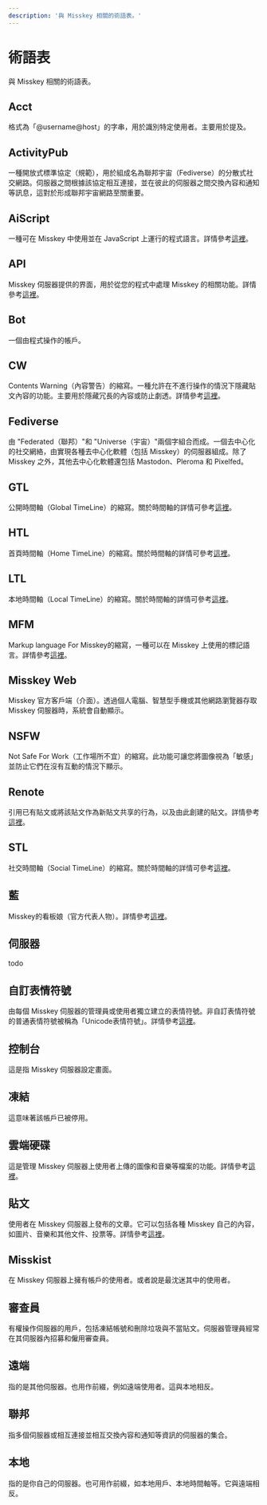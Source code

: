 ```yaml
---
description: '與 Misskey 相關的術語表。'
---
```


# 術語表
與 Misskey 相關的術語表。

## Acct
格式為「@username@host」的字串，用於識別特定使用者。主要用於提及。

## ActivityPub
一種開放式標準協定（規範），用於組成名為聯邦宇宙（Fediverse）的分散式社交網路。伺服器之間根據該協定相互連接，並在彼此的伺服器之間交換內容和通知等訊息，這對於形成聯邦宇宙網路至關重要。

## AiScript
一種可在 Misskey 中使用並在 JavaScript 上運行的程式語言。詳情參考[這裡](../advanced/aiscript)。

## API
Misskey 伺服器提供的界面，用於從您的程式中處理 Misskey 的相關功能。詳情參考[這裡](../docs/api)。

## Bot
一個由程式操作的帳戶。

## CW
Contents Warning（內容警告）的縮寫。一種允許在不進行操作的情況下隱藏貼文內容的功能。主要用於隱藏冗長的內容或防止劇透。詳情參考[這裡](../docs/features/note.html#cw)。

## Fediverse
由 "Federated（聯邦）"和 "Universe（宇宙）"兩個字組合而成。一個去中心化的社交網絡，由實現各種去中心化軟體（包括 Misskey）的伺服器組成。除了 Misskey 之外，其他去中心化軟體還包括 Mastodon、Pleroma 和 Pixelfed。

## GTL
公開時間軸（Global TimeLine）的縮寫。關於時間軸的詳情可參考[這裡](../features/timeline)。

## HTL
首頁時間軸（Home TimeLine）的縮寫。關於時間軸的詳情可參考[這裡](../features/timeline)。

## LTL
本地時間軸（Local TimeLine）的縮寫。關於時間軸的詳情可參考[這裡](../features/timeline)。

## MFM
Markup language For Misskey的縮寫，一種可以在 Misskey 上使用的標記語言。詳情參考[這裡](../docs/features/mfm)。

## Misskey Web
Misskey 官方客戶端（介面）。透過個人電腦、智慧型手機或其他網路瀏覽器存取 Misskey 伺服器時，系統會自動顯示。

## NSFW
Not Safe For Work（工作場所不宜）的縮寫。此功能可讓您將圖像視為「敏感」並防止它們在沒有互動的情況下顯示。

## Renote
引用已有貼文或將該貼文作為新貼文共享的行為，以及由此創建的貼文。詳情參考[這裡](../docs/features/note.html#renote)。

## STL
社交時間軸（Social TimeLine）的縮寫。關於時間軸的詳情可參考[這裡](../features/timeline)。

## 藍
Misskey的看板娘（官方代表人物）。詳情參考[這裡](https://xn--931a.moe/)。

## 伺服器
todo

## 自訂表情符號
由每個 Misskey 伺服器的管理員或使用者獨立建立的表情符號。非自訂表情符號的普通表情符號被稱為「Unicode表情符號」。詳情參考[這裡](../docs/features/custom-emoji)。

## 控制台
這是指 Misskey 伺服器設定畫面。

## 凍結
這意味著該帳戶已被停用。

## 雲端硬碟
這是管理 Misskey 伺服器上使用者上傳的圖像和音樂等檔案的功能。詳情參考[這裡](../docs/features/drive)。

## 貼文
使用者在 Misskey 伺服器上發布的文章。它可以包括各種 Misskey 自己的內容，如圖片、音樂和其他文件、投票等。詳情參考[這裡](../docs/features/note)。

## Misskist
在 Misskey 伺服器上擁有帳戶的使用者。或者說是最沈迷其中的使用者。

## 審查員
有權操作伺服器的用戶，包括凍結帳號和刪除垃圾與不當貼文。伺服器管理員經常在其伺服器內招募和僱用審查員。

## 遠端
指的是其他伺服器。也用作前綴，例如遠端使用者。這與本地相反。

## 聯邦
指多個伺服器或相互連接並相互交換內容和通知等資訊的伺服器的集合。

## 本地
指的是你自己的伺服器。也可用作前綴，如本地用戶、本地時間軸等。它與遠端相反。
